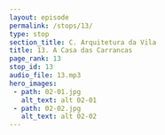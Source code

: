 ```yaml
---
layout: episode
permalink: /stops/13/
type: stop
section_title: C. Arquitetura da Vila
title: 13. A Casa das Carrancas
page_rank: 13
stop_id: 13
audio_file: 13.mp3
hero_images:
 - path: 02-01.jpg
   alt_text: alt 02-01
 - path: 02-02.jpg
   alt_text: alt 02-02
---
```

